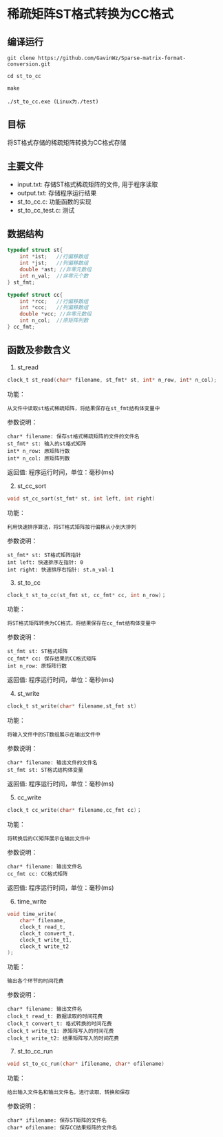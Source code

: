# 稀疏矩阵ST格式转换为CC格式

## 编译运行

```
git clone https://github.com/GavinWz/Sparse-matrix-format-conversion.git

cd st_to_cc

make

./st_to_cc.exe (Linux为./test)
```
## 目标

将ST格式存储的稀疏矩阵转换为CC格式存储

## 主要文件

* input.txt: 存储ST格式稀疏矩阵的文件, 用于程序读取
* output.txt: 存储程序运行结果
* st_to_cc.c: 功能函数的实现
* st_to_cc_test.c: 测试

## 数据结构

```c
typedef struct st{
    int *ist;   //行偏移数组
    int *jst;   //列偏移数组
    double *ast; //非零元数组
    int n_val;  //非零元个数
} st_fmt;

typedef struct cc{
    int *rcc;   //行偏移数组
    int *ccc;   //列偏移数组
    double *vcc; //非零元数组
    int n_col;  //原矩阵列数
} cc_fmt;
```

## 函数及参数含义
1. st_read
```c
clock_t st_read(char* filename, st_fmt* st, int* n_row, int* n_col);
```
功能：

    从文件中读取st格式稀疏矩阵，将结果保存在st_fmt结构体变量中

参数说明：

    char* filename: 保存st格式稀疏矩阵的文件的文件名
    st_fmt* st: 输入的st格式矩阵
    int* n_row: 原矩阵行数
    int* n_col: 原矩阵列数

返回值: 程序运行时间，单位：毫秒(ms)

2. st_cc_sort
```c
void st_cc_sort(st_fmt* st, int left, int right)
```
功能：

    利用快速排序算法，将ST格式矩阵按行偏移从小到大排列

参数说明：

    st_fmt* st: ST格式矩阵指针 
    int left: 快速排序左指针: 0
    int right: 快速排序右指针: st.n_val-1

3. st_to_cc
```c
clock_t st_to_cc(st_fmt st, cc_fmt* cc, int n_row)；
```
功能：

    将ST格式矩阵转换为CC格式，将结果保存在cc_fmt结构体变量中

参数说明：

    st_fmt st: ST格式矩阵
    cc_fmt* cc: 保存结果的CC格式矩阵
    int n_row: 原矩阵行数

返回值: 程序运行时间，单位：毫秒(ms)

4. st_write
```c
clock_t st_write(char* filename,st_fmt st)
```
功能：

    将输入文件中的ST数组展示在输出文件中

参数说明：

    char* filename: 输出文件的文件名
    st_fmt st: ST格式结构体变量

返回值: 程序运行时间，单位：毫秒(ms)

5. cc_write
```c
clock_t cc_write(char* filename,cc_fmt cc)；
```
功能：
    
    将转换后的CC矩阵展示在输出文件中

参数说明：

    char* filename: 输出文件名
    cc_fmt cc: CC格式矩阵

返回值: 程序运行时间，单位：毫秒(ms)

6. time_write
```c
void time_write(
    char* filename, 
    clock_t read_t, 
    clock_t convert_t, 
    clock_t write_t1, 
    clock_t write_t2
);
```
功能：

    输出各个环节的时间花费

参数说明：

    char* filename: 输出文件名
    clock_t read_t: 数据读取的时间花费
    clock_t convert_t: 格式转换的时间花费
    clock_t write_t1: 原矩阵写入的时间花费
    clock_t write_t2: 结果矩阵写入的时间花费

7. st_to_cc_run 
```c
void st_to_cc_run(char* ifilename, char* ofilename)
```
功能：

    给出输入文件名和输出文件名，进行读取、转换和保存

参数说明：

    char* ifilename: 保存ST矩阵的文件名
    char* ofilename: 保存CC结果矩阵的文件名
